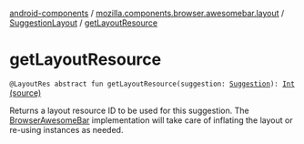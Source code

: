 [android-components](../../index.md) / [mozilla.components.browser.awesomebar.layout](../index.md) / [SuggestionLayout](index.md) / [getLayoutResource](./get-layout-resource.md)

# getLayoutResource

`@LayoutRes abstract fun getLayoutResource(suggestion: `[`Suggestion`](../../mozilla.components.concept.awesomebar/-awesome-bar/-suggestion/index.md)`): `[`Int`](https://kotlinlang.org/api/latest/jvm/stdlib/kotlin/-int/index.html) [(source)](https://github.com/mozilla-mobile/android-components/blob/master/components/browser/awesomebar/src/main/java/mozilla/components/browser/awesomebar/layout/SuggestionLayout.kt#L23)

Returns a layout resource ID to be used for this suggestion. The [BrowserAwesomeBar](../../mozilla.components.browser.awesomebar/-browser-awesome-bar/index.md) implementation will take
care of inflating the layout or re-using instances as needed.


